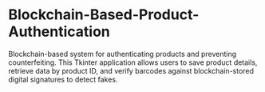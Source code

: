 # Blockchain-Based-Product-Authentication
Blockchain-based system for authenticating products and preventing counterfeiting. This Tkinter application allows users to save product details, retrieve data by product ID, and verify barcodes against blockchain-stored digital signatures to detect fakes.
